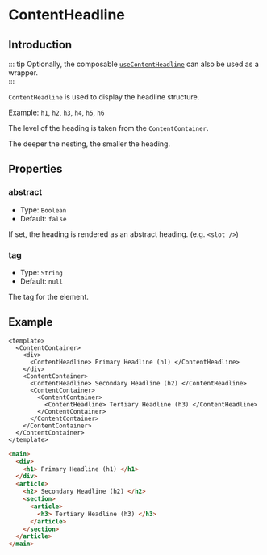 # ContentHeadline

## Introduction

::: tip
Optionally, the composable [`useContentHeadline`](../composables/use-content-headline) can also be used as a wrapper.  
:::

`ContentHeadline` is used to display the headline structure.

Example: `h1`, `h2`, `h3`, `h4`, `h5`, `h6`

The level of the heading is taken from the `ContentContainer`.

The deeper the nesting, the smaller the heading.

## Properties

### abstract

- Type: `Boolean`
- Default: `false`

If set, the heading is rendered as an abstract heading. (e.g. `<slot />`)

### tag

- Type: `String`
- Default: `null`

The tag for the element.

## Example

```vue
<template>
  <ContentContainer>
    <div>
      <ContentHeadline> Primary Headline (h1) </ContentHeadline>
    </div>
    <ContentContainer>
      <ContentHeadline> Secondary Headline (h2) </ContentHeadline>
      <ContentContainer>
        <ContentContainer>
          <ContentHeadline> Tertiary Headline (h3) </ContentHeadline>
        </ContentContainer>
      </ContentContainer>
    </ContentContainer>
  </ContentContainer>
</template>
```

```html
<main>
  <div>
    <h1> Primary Headline (h1) </h1>
  </div>
  <article>
    <h2> Secondary Headline (h2) </h2>
    <section>
      <article>
        <h3> Tertiary Headline (h3) </h3>
      </article>
    </section>
  </article>
</main>
```
